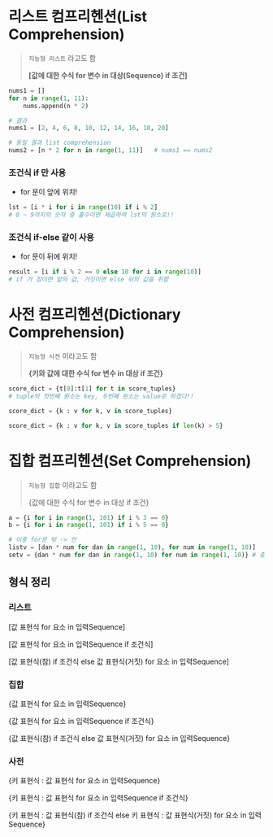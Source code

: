 # 리스트 컴프리헨션(List Comprehension)

> `지능형 리스트` 라고도 함
>
> **[값에 대한 수식 for 변수 in 대상(Sequence) if 조건]**

```python
nums1 = []
for n in range(1, 11):
    nums.append(n * 2)

# 결과
nums1 = [2, 4, 6, 8, 10, 12, 14, 16, 18, 20]

# 동일 결과 list comprehension
nums2 = [n * 2 for n in range(1, 11)]	# nums1 == nums2
```

### 조건식 if 만 사용

* for 문이 앞에 위치!

```python
lst = [i * i for i in range(10) if i % 2]
# 0 ~ 9까지의 숫자 중 홀수이면 제곱하여 lst의 원소로!!
```

### 조건식 if-else 같이 사용

* for 문이 뒤에 위치!

```python
result = [i if i % 2 == 0 else 10 for i in range(10)]
# if 가 참이면 앞의 값, 거짓이면 else 뒤의 값을 취함
```



# 사전 컴프리헨션(Dictionary Comprehension)

> `지능형 사전` 이라고도 함
>
> **{키와 값에 대한 수식 for 변수 in 대상 if 조건}**

```python
score_dict = {t[0]:t[1] for t in score_tuples}
# tuple의 첫번째 원소는 key, 두번째 원소는 value로 하겠다!!

score_dict = {k : v for k, v in score_tuples}

score_dict = {k : v for k, v in score_tuples if len(k) > 5}
```



# 집합 컴프리헨션(Set Comprehension)

> `지능형 집합` 이라고도 함
>
> {값에 대한 수식 for 변수 in 대상 if 조건}

```python
a = {i for i in range(1, 101) if i % 3 == 0}
b = {i for i in range(1, 101) if i % 5 == 0}

# 이중 for문 밖 -> 안
listv = [dan * num for dan in range(1, 10), for num in range(1, 10)]	# 모든 결과 다 나옴
setv = {dan * num for dan in range(1, 10) for num in range(1, 10)} # 중복된 애들은 제외됨!! - set의 특징
```



## 형식 정리

### 리스트

[값 표현식 for 요소 in 입력Sequence]

[값 표현식 for 요소 in 입력Sequence if 조건식]

[값 표현식(참) if 조건식 else 값 표현식(거짓) for 요소 in 입력Sequence]



### 집합

{값 표현식 for 요소 in 입력Sequence}

{값 표현식 for 요소 in 입력Sequence if 조건식}

{값 표현식(참) if 조건식 else 값 표현식(거짓) for 요소 in 입력Sequence}



### 사전

{키 표현식 : 값 표현식 for 요소 in 입력Sequence}

{키 표현식 : 값 표현식 for 요소 in 입력Sequence if 조건식}

{키 표현식 : 값 표현식(참) if 조건식 else 키 표현식 : 값 표현식(거짓) for 요소 in 입력Sequence}

